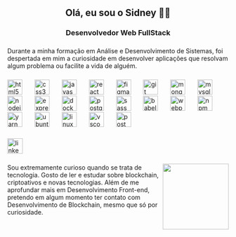 <h2 align="center">Olá, eu sou o Sidney 👋🏻</h2>

###

<h3 align="center">Desenvolvedor Web FullStack</h3>

###

<p align="left">Durante a minha formação em Análise e Desenvolvimento de Sistemas, foi despertada em mim a curiosidade em desenvolver aplicações que resolvam algum problema ou facilite a vida de alguém.</p>

###

<div align="left">
  <img src="https://skillicons.dev/icons?i=html" height="34" alt="html5 logo"  />
  <img width="20" />
  <img src="https://skillicons.dev/icons?i=css" height="34" alt="css3 logo"  />
  <img width="20" />
  <img src="https://skillicons.dev/icons?i=js" height="34" alt="javascript logo"  />
  <img width="20" />
  <img src="https://skillicons.dev/icons?i=react" height="34" alt="react logo"  />
  <img width="20" />
  <img src="https://skillicons.dev/icons?i=figma" height="34" alt="figma logo"  />
  <img width="20" />
  <img src="https://skillicons.dev/icons?i=git" height="34" alt="git logo"  />
  <img width="20" />
  <img src="https://skillicons.dev/icons?i=mongodb" height="34" alt="mongodb logo"  />
  <img width="20" />
  <img src="https://skillicons.dev/icons?i=mysql" height="34" alt="mysql logo"  />
  <img width="20" />
  <img src="https://skillicons.dev/icons?i=nodejs" height="34" alt="nodejs logo"  />
  <img width="20" />
  <img src="https://skillicons.dev/icons?i=express" height="34" alt="express logo"  />
  <img width="20" />
  <img src="https://skillicons.dev/icons?i=docker" height="34" alt="docker logo"  />
  <img width="20" />
  <img src="https://skillicons.dev/icons?i=postgres" height="34" alt="postgresql logo"  />
  <img width="20" />
  <img src="https://skillicons.dev/icons?i=sass" height="34" alt="sass logo"  />
  <img width="20" />
  <img src="https://skillicons.dev/icons?i=babel" height="34" alt="babel logo"  />
  <img width="20" />
  <img src="https://skillicons.dev/icons?i=webpack" height="34" alt="webpack logo"  />
  <img width="20" />
  <img src="https://cdn.jsdelivr.net/gh/devicons/devicon/icons/npm/npm-original-wordmark.svg" height="34" alt="npm logo"  />
  <img width="20" />
  <img src="https://cdn.jsdelivr.net/gh/devicons/devicon/icons/yarn/yarn-original.svg" height="34" alt="yarn logo"  />
  <img width="20" />
  <img src="https://cdn.jsdelivr.net/gh/devicons/devicon/icons/ubuntu/ubuntu-plain.svg" height="34" alt="ubuntu logo"  />
  <img width="20" />
  <img src="https://skillicons.dev/icons?i=linux" height="34" alt="linux logo"  />
  <img width="20" />
  <img src="https://skillicons.dev/icons?i=vscode" height="34" alt="vscode logo"  />
  <img width="20" />
  <img src="https://skillicons.dev/icons?i=postman" height="34" alt="postman logo"  />
  
</div>

###

<div align="left">
  <img src="https://img.shields.io/static/v1?message=LinkedIn&logo=linkedin&label=&color=0077B5&logoColor=white&labelColor=&style=for-the-badge" height="35" alt="linkedin logo"  />
</div>

###

<img align="right" height="150" src="https://media.giphy.com/media/jTNG3RF6EwbkpD4LZx/giphy.gif"  />

###

<p align="left">Sou extremamente curioso quando se trata de tecnologia. Gosto de ler e estudar sobre blockchain, criptoativos e novas tecnologias. Além de me aprofundar mais em Desenvolvimento Front-end, pretendo em algum momento ter contato com Desenvolvimento de Blockchain, mesmo que só por curiosidade.</p>

###

<br clear="both">

###
